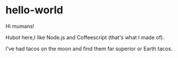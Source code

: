 # hello-world

Hi mumans!

Hubot here,I like Node.js and Coffeescript (that's what I made of).

I've had tacos on the moon and find them far superior or Earth tacos.
